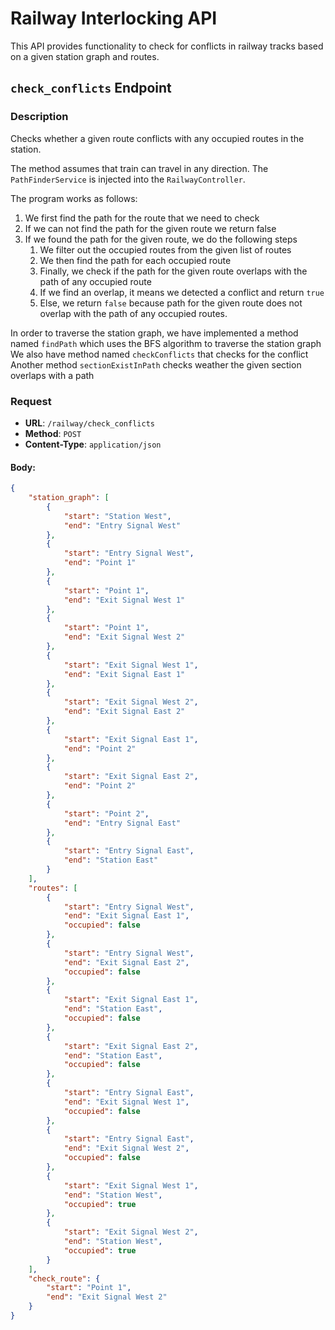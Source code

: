 # Railway Interlocking API

This API provides functionality to check for conflicts in railway tracks based on a given station graph and routes.

## `check_conflicts` Endpoint

### Description

Checks whether a given route conflicts with any occupied routes in the station.

The method assumes that train can travel in any direction.
The `PathFinderService` is injected into the `RailwayController`.

The program works as follows:
1. We first find the path for the route that we need to check
2. If we can not find the path for the given route we return false
3. If we found the path for the given route, we do the following steps
    1. We filter out the occupied routes from the given list of routes
    2. We then find the path for each occupied route
    3. Finally, we check if the path for the given route overlaps with the path of any occupied route
    4. If we find an overlap, it means we detected a conflict and return `true`
    5. Else, we return `false` because path for the given route does not overlap with the path of any occupied routes.

In order to traverse the station graph, we have implemented a method named `findPath` which uses the BFS algorithm to traverse the station graph
We also have method named `checkConflicts` that checks for the conflict
Another method `sectionExistInPath` checks weather the given section overlaps with a path

### Request

- **URL**: `/railway/check_conflicts`
- **Method**: `POST`
- **Content-Type**: `application/json`

#### Body:

```json
{
	"station_graph": [
		{
			"start": "Station West",
			"end": "Entry Signal West"
		},
		{
			"start": "Entry Signal West",
			"end": "Point 1"
		},
		{
			"start": "Point 1",
			"end": "Exit Signal West 1"
		},
		{
			"start": "Point 1",
			"end": "Exit Signal West 2"
		},
		{
			"start": "Exit Signal West 1",
			"end": "Exit Signal East 1"
		},
		{
			"start": "Exit Signal West 2",
			"end": "Exit Signal East 2"
		},
		{
			"start": "Exit Signal East 1",
			"end": "Point 2"
		},
		{
			"start": "Exit Signal East 2",
			"end": "Point 2"
		},
		{
			"start": "Point 2",
			"end": "Entry Signal East"
		},
		{
			"start": "Entry Signal East",
			"end": "Station East"
		}
	],
	"routes": [
		{
			"start": "Entry Signal West",
			"end": "Exit Signal East 1",
			"occupied": false
		},
		{
			"start": "Entry Signal West",
			"end": "Exit Signal East 2",
			"occupied": false
		},
		{
			"start": "Exit Signal East 1",
			"end": "Station East",
			"occupied": false
		},
		{
			"start": "Exit Signal East 2",
			"end": "Station East",
			"occupied": false
		},
		{
			"start": "Entry Signal East",
			"end": "Exit Signal West 1",
			"occupied": false
		},
		{
			"start": "Entry Signal East",
			"end": "Exit Signal West 2",
			"occupied": false
		},
		{
			"start": "Exit Signal West 1",
			"end": "Station West",
			"occupied": true
		},
		{
			"start": "Exit Signal West 2",
			"end": "Station West",
			"occupied": true
		}
	],
	"check_route": {
		"start": "Point 1",
		"end": "Exit Signal West 2"
	}
}

